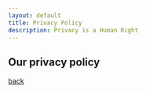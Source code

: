 ```yaml
---
layout: default
title: Privacy Policy
description: Privacy is a Human Right
---
```


## Our privacy policy


[back](./)
